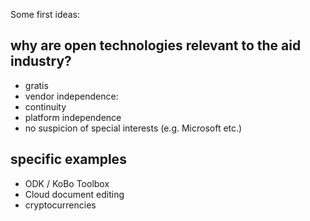 Some first ideas:

why are open technologies relevant to the aid industry?
-------------------------------------------------------

-   gratis
-   vendor independence:
-   continuity
-   platform independence
-   no suspicion of special interests (e.g. Microsoft etc.)

specific examples
-----------------

-   ODK / KoBo Toolbox
-   Cloud document editing
-   cryptocurrencies

